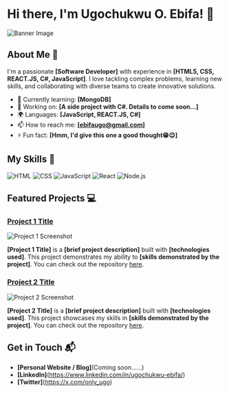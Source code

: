 # Hi there, I'm Ugochukwu O. Ebifa! 👋

![Banner Image](your_banner_image_url_here)

## About Me 🚀

I'm a passionate **[Software Developer]** with experience in **[HTML5, CSS, REACT.JS, C#, JavaScript]**. I love tackling complex problems, learning new skills, and collaborating with diverse teams to create innovative solutions.

- 🌱 Currently learning: **[MongoDB]**
- 🔭 Working on: **[A side project with C#. Details to come soon...]**
- 🌍 Languages: **[JavaScript, REACT.JS, C#]**
- 📫 How to reach me: **[ebifaugo@gmail.com]**
- ⚡ Fun fact: **[Hmm, I'd give this one a good thought😁😉]**

## My Skills 🧠

![HTML](https://img.shields.io/badge/-HTML-E34F26?style=flat-square&logo=html5&logoColor=white)
![CSS](https://img.shields.io/badge/-CSS-1572B6?style=flat-square&logo=css3&logoColor=white)
![JavaScript](https://img.shields.io/badge/-JavaScript-F7DF1E?style=flat-square&logo=javascript&logoColor=black)
![React](https://img.shields.io/badge/-React-61DAFB?style=flat-square&logo=react&logoColor=black)
![Node.js](https://img.shields.io/badge/-Node.js-339933?style=flat-square&logo=node.js&logoColor=white)

<!-- *Replace the above skill badges with your own skills and expertise. To create more badges, use [checkout this repo](https://github.com/alexandresanlim/Badges4-README.md-Profile).* -->

## Featured Projects 💻

### [Project 1 Title](project_1_link)

![Project 1 Screenshot](project_1_screenshot_url)

**[Project 1 Title]** is a **[brief project description]** built with **[technologies used]**. This project demonstrates my ability to **[skills demonstrated by the project]**. You can check out the repository [here](project_1_repository_link).

### [Project 2 Title](project_2_link)

![Project 2 Screenshot](project_2_screenshot_url)

**[Project 2 Title]** is a **[brief project description]** built with **[technologies used]**. This project showcases my skills in **[skills demonstrated by the project]**. You can check out the repository [here](project_2_repository_link).

## Get in Touch 📬

- **[Personal Website / Blog]**(Coming soon……)
- **[LinkedIn]**(https://www.linkedin.com/in/ugochukwu-ebifa/)
- **[Twitter]**(https://x.com/only_ugo)


